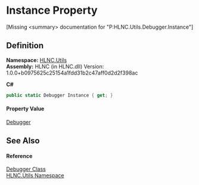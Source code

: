 # Instance Property


\[Missing &lt;summary&gt; documentation for "P:HLNC.Utils.Debugger.Instance"\]



## Definition
**Namespace:** <a href="N_HLNC_Utils">HLNC.Utils</a>  
**Assembly:** HLNC (in HLNC.dll) Version: 1.0.0+b0975625c25154a1fdd31b2c47aff0d2d2f398ac

**C#**
``` C#
public static Debugger Instance { get; }
```



#### Property Value
<a href="T_HLNC_Utils_Debugger">Debugger</a>

## See Also


#### Reference
<a href="T_HLNC_Utils_Debugger">Debugger Class</a>  
<a href="N_HLNC_Utils">HLNC.Utils Namespace</a>  
